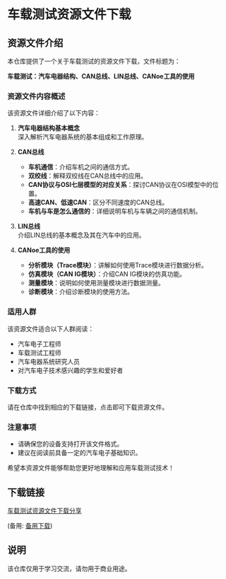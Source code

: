 # 车载测试资源文件下载

## 资源文件介绍

本仓库提供了一个关于车载测试的资源文件下载，文件标题为：

**车载测试：汽车电器结构、CAN总线、LIN总线、CANoe工具的使用**

### 资源文件内容概述

该资源文件详细介绍了以下内容：

1. **汽车电器结构基本概念**  
   深入解析汽车电器系统的基本组成和工作原理。

2. **CAN总线**  
   - **车机通信**：介绍车机之间的通信方式。
   - **双绞线**：解释双绞线在CAN总线中的应用。
   - **CAN协议与OSI七层模型的对应关系**：探讨CAN协议在OSI模型中的位置。
   - **高速CAN、低速CAN**：区分不同速度的CAN总线。
   - **车机与车是怎么通信的**：详细说明车机与车辆之间的通信机制。

3. **LIN总线**  
   介绍LIN总线的基本概念及其在汽车中的应用。

4. **CANoe工具的使用**  
   - **分析模块（Trace模块）**：讲解如何使用Trace模块进行数据分析。
   - **仿真模块（CAN IG模块）**：介绍CAN IG模块的仿真功能。
   - **测量模块**：说明如何使用测量模块进行数据测量。
   - **诊断模块**：介绍诊断模块的使用方法。

### 适用人群

该资源文件适合以下人群阅读：

- 汽车电子工程师
- 车载测试工程师
- 汽车电器系统研究人员
- 对汽车电子技术感兴趣的学生和爱好者

### 下载方式

请在仓库中找到相应的下载链接，点击即可下载资源文件。

### 注意事项

- 请确保您的设备支持打开该文件格式。
- 建议在阅读前具备一定的汽车电子基础知识。

希望本资源文件能够帮助您更好地理解和应用车载测试技术！

## 下载链接
[车载测试资源文件下载分享](https://pan.quark.cn/s/3fe99f1971d3) 

(备用: [备用下载](https://pan.baidu.com/s/1GjvoM0CNp_0aVdcdhP0yCA?pwd=1234))

## 说明

该仓库仅用于学习交流，请勿用于商业用途。
